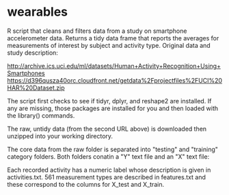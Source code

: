 # wearables
R script that cleans and filters data from a study on smartphone accelerometer data. Returns a tidy data frame that reports the averages for measurements of interest by subject and activity type.  Original data and study description: 

http://archive.ics.uci.edu/ml/datasets/Human+Activity+Recognition+Using+Smartphones 
https://d396qusza40orc.cloudfront.net/getdata%2Fprojectfiles%2FUCI%20HAR%20Dataset.zip  

The script first checks to see if tidyr, dplyr, and reshape2 are installed. If any are missing, those packages are installed for you and then loaded with the library() commands. 

The raw, untidy data (from the second URL above) is downloaded then unzipped into your working directory. 

The core data from the raw folder is separated into "testing" and "training" category folders. Both folders conatin a "Y" text file and an "X" text file: 

Each recorded activity has a numeric label whose description is given in activities.txt. 561 measurement types are described in features.txt and these correspond to the columns for X_test and X_train.
